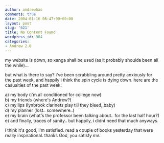 ```yaml
---
author: andrewhao
comments: true
date: 2004-01-16 06:47:00+00:00
layout: post
slug: '621'
title: No Content Found
wordpress_id: 304
categories:
- Andrew 2.0
---
```


my website is down, so xanga shall be used (as it probably shoulda been all the while)...  
  
but what is there to say? i've been scrabbling around pretty anxiously for the past week, and happily i think the spin cycle is dying down. here are the casualties of the past week:  
  
a) my body (i'm all conditioned for college now)  
b) my friends (where's Andrew?)  
c) my lips (lynbrook clarinets play till they bleed, baby)  
d) my planner (lost.. somewhere..)  
e) my brain (what's the professor been talking about.. for the last half hour?)  
e) and finally, traces of sanity.. but happily, i didnt need that much anyways.  
  
i think it's good, i'm satisfied. read a couple of books yesterday that were really inspirational. thanks God, you satisfy _me_.
